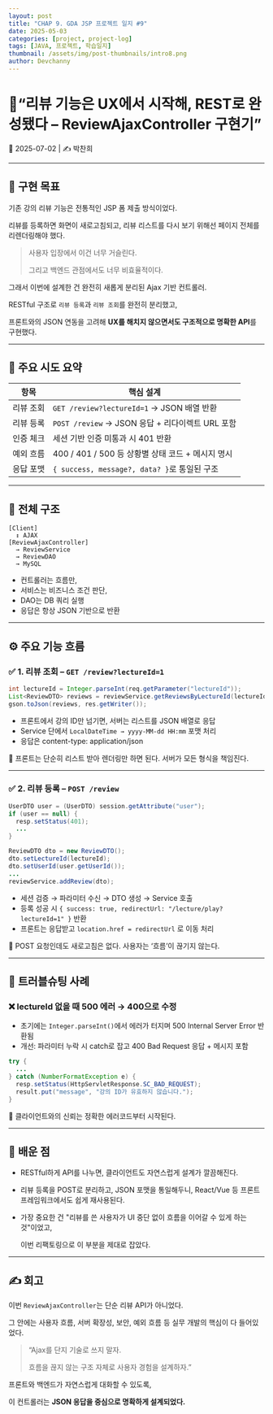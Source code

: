 ```yaml
---
layout: post
title: "CHAP 9. GDA JSP 프로젝트 일지 #9"
date: 2025-05-03
categories: [project, project-log]
tags: [JAVA, 프로젝트, 학습일지]
thumbnail: /assets/img/post-thumbnails/intro8.png
author: Devchanny
---
```


# 📌“리뷰 기능은 UX에서 시작해, REST로 완성됐다 – ReviewAjaxController 구현기”

📅 2025-07-02 | ✍️ 박찬희

---

## 🔧 구현 목표

기존 강의 리뷰 기능은 전통적인 JSP 폼 제출 방식이었다.

리뷰를 등록하면 화면이 새로고침되고, 리뷰 리스트를 다시 보기 위해선 페이지 전체를 리렌더링해야 했다.

> 사용자 입장에서 이건 너무 거슬린다.
> 
> 
> 그리고 백엔드 관점에서도 너무 비효율적이다.
> 

그래서 이번에 설계한 건 완전히 새롭게 분리된 Ajax 기반 컨트롤러.

RESTful 구조로 `리뷰 등록`과 `리뷰 조회`를 완전히 분리했고,

프론트와의 JSON 연동을 고려해 **UX를 해치지 않으면서도 구조적으로 명확한 API**를 구현했다.

---

## 📌 주요 시도 요약

| 항목 | 핵심 설계 |
| --- | --- |
| 리뷰 조회 | `GET /review?lectureId=1` → JSON 배열 반환 |
| 리뷰 등록 | `POST /review` → JSON 응답 + 리다이렉트 URL 포함 |
| 인증 체크 | 세션 기반 인증 미통과 시 401 반환 |
| 예외 흐름 | 400 / 401 / 500 등 상황별 상태 코드 + 메시지 명시 |
| 응답 포맷 | `{ success, message?, data? }`로 통일된 구조 |

---

## 🧱 전체 구조

```
[Client]
  ↕ AJAX
[ReviewAjaxController]
  → ReviewService
  → ReviewDAO
  → MySQL
```

- 컨트롤러는 흐름만,
- 서비스는 비즈니스 조건 판단,
- DAO는 DB 쿼리 실행
- 응답은 항상 JSON 기반으로 반환

---

## ⚙️ 주요 기능 흐름

### ✅ 1. 리뷰 조회 – `GET /review?lectureId=1`

```java
int lectureId = Integer.parseInt(req.getParameter("lectureId"));
List<ReviewDTO> reviews = reviewService.getReviewsByLectureId(lectureId);
gson.toJson(reviews, res.getWriter());
```

- 프론트에서 강의 ID만 넘기면, 서버는 리스트를 JSON 배열로 응답
- Service 단에서 `LocalDateTime → yyyy-MM-dd HH:mm` 포맷 처리
- 응답은 content-type: application/json

📌 프론트는 단순히 리스트 받아 렌더링만 하면 된다. 서버가 모든 형식을 책임진다.

---

### ✅ 2. 리뷰 등록 – `POST /review`

```java
UserDTO user = (UserDTO) session.getAttribute("user");
if (user == null) {
  resp.setStatus(401);
  ...
}

ReviewDTO dto = new ReviewDTO();
dto.setLectureId(lectureId);
dto.setUserId(user.getUserId());
...
reviewService.addReview(dto);
```

- 세션 검증 → 파라미터 수신 → DTO 생성 → Service 호출
- 등록 성공 시 `{ success: true, redirectUrl: "/lecture/play?lectureId=1" }` 반환
- 프론트는 응답받고 `location.href = redirectUrl` 로 이동 처리

📌 POST 요청인데도 새로고침은 없다. 사용자는 ‘흐름’이 끊기지 않는다.

---

## 🚧 트러블슈팅 사례

### ❌ lectureId 없을 때 500 에러 → 400으로 수정

- 초기에는 `Integer.parseInt()`에서 에러가 터지며 500 Internal Server Error 반환됨
- 개선: 파라미터 누락 시 catch로 잡고 400 Bad Request 응답 + 메시지 포함

```java
try {
  ...
} catch (NumberFormatException e) {
  resp.setStatus(HttpServletResponse.SC_BAD_REQUEST);
  result.put("message", "강의 ID가 유효하지 않습니다.");
}
```

📌 클라이언트와의 신뢰는 정확한 에러코드부터 시작된다.

---

## 🧠 배운 점

- RESTful하게 API를 나누면, 클라이언트도 자연스럽게 설계가 깔끔해진다.
- 리뷰 등록을 POST로 분리하고, JSON 포맷을 통일해두니, React/Vue 등 프론트 프레임워크에서도 쉽게 재사용된다.
- 가장 중요한 건 "리뷰를 쓴 사용자가 UI 중단 없이 흐름을 이어갈 수 있게 하는 것"이었고,
    
    이번 리팩토링으로 이 부분을 제대로 잡았다.
    

---

## ✍️ 회고

이번 `ReviewAjaxController`는 단순 리뷰 API가 아니었다.

그 안에는 사용자 흐름, 서버 확장성, 보안, 예외 흐름 등 실무 개발의 핵심이 다 들어있었다.

> “Ajax를 단지 기술로 쓰지 말자.
> 
> 
> 흐름을 끊지 않는 구조 자체로 사용자 경험을 설계하자.”
> 

프론트와 백엔드가 자연스럽게 대화할 수 있도록,

이 컨트롤러는 **JSON 응답을 중심으로 명확하게 설계되었다.**
